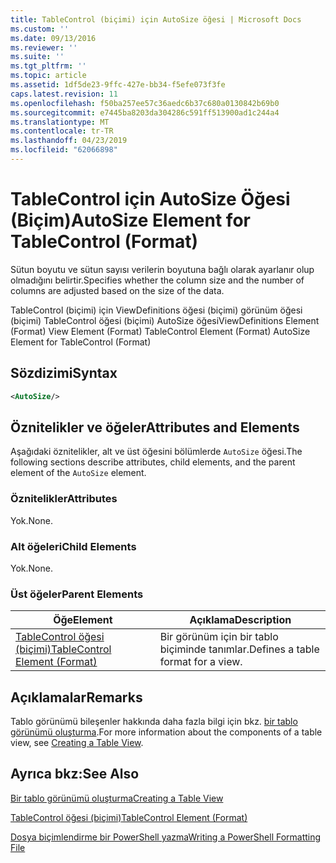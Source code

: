 ```yaml
---
title: TableControl (biçimi) için AutoSize öğesi | Microsoft Docs
ms.custom: ''
ms.date: 09/13/2016
ms.reviewer: ''
ms.suite: ''
ms.tgt_pltfrm: ''
ms.topic: article
ms.assetid: 1df5de23-9ffc-427e-bb34-f5efe073f3fe
caps.latest.revision: 11
ms.openlocfilehash: f50ba257ee57c36aedc6b37c680a0130842b69b0
ms.sourcegitcommit: e7445ba8203da304286c591ff513900ad1c244a4
ms.translationtype: MT
ms.contentlocale: tr-TR
ms.lasthandoff: 04/23/2019
ms.locfileid: "62066898"
---
```

# <a name="autosize-element-for-tablecontrol-format"></a><span data-ttu-id="1eb5f-102">TableControl için AutoSize Öğesi (Biçim)</span><span class="sxs-lookup"><span data-stu-id="1eb5f-102">AutoSize Element for TableControl (Format)</span></span>

<span data-ttu-id="1eb5f-103">Sütun boyutu ve sütun sayısı verilerin boyutuna bağlı olarak ayarlanır olup olmadığını belirtir.</span><span class="sxs-lookup"><span data-stu-id="1eb5f-103">Specifies whether the column size and the number of columns are adjusted based on the size of the data.</span></span>

<span data-ttu-id="1eb5f-104">TableControl (biçimi) için ViewDefinitions öğesi (biçimi) görünüm öğesi (biçimi) TableControl öğesi (biçimi) AutoSize öğesi</span><span class="sxs-lookup"><span data-stu-id="1eb5f-104">ViewDefinitions Element (Format) View Element (Format) TableControl Element (Format) AutoSize Element for TableControl (Format)</span></span>

## <a name="syntax"></a><span data-ttu-id="1eb5f-105">Sözdizimi</span><span class="sxs-lookup"><span data-stu-id="1eb5f-105">Syntax</span></span>

```xml
<AutoSize/>
```

## <a name="attributes-and-elements"></a><span data-ttu-id="1eb5f-106">Öznitelikler ve öğeler</span><span class="sxs-lookup"><span data-stu-id="1eb5f-106">Attributes and Elements</span></span>

<span data-ttu-id="1eb5f-107">Aşağıdaki öznitelikler, alt ve üst öğesini bölümlerde `AutoSize` öğesi.</span><span class="sxs-lookup"><span data-stu-id="1eb5f-107">The following sections describe attributes, child elements, and the parent element of the `AutoSize` element.</span></span>

### <a name="attributes"></a><span data-ttu-id="1eb5f-108">Öznitelikler</span><span class="sxs-lookup"><span data-stu-id="1eb5f-108">Attributes</span></span>

<span data-ttu-id="1eb5f-109">Yok.</span><span class="sxs-lookup"><span data-stu-id="1eb5f-109">None.</span></span>

### <a name="child-elements"></a><span data-ttu-id="1eb5f-110">Alt öğeleri</span><span class="sxs-lookup"><span data-stu-id="1eb5f-110">Child Elements</span></span>

<span data-ttu-id="1eb5f-111">Yok.</span><span class="sxs-lookup"><span data-stu-id="1eb5f-111">None.</span></span>

### <a name="parent-elements"></a><span data-ttu-id="1eb5f-112">Üst öğeler</span><span class="sxs-lookup"><span data-stu-id="1eb5f-112">Parent Elements</span></span>

|<span data-ttu-id="1eb5f-113">Öğe</span><span class="sxs-lookup"><span data-stu-id="1eb5f-113">Element</span></span>|<span data-ttu-id="1eb5f-114">Açıklama</span><span class="sxs-lookup"><span data-stu-id="1eb5f-114">Description</span></span>|
|-------------|-----------------|
|[<span data-ttu-id="1eb5f-115">TableControl öğesi (biçimi)</span><span class="sxs-lookup"><span data-stu-id="1eb5f-115">TableControl Element (Format)</span></span>](./tablecontrol-element-format.md)|<span data-ttu-id="1eb5f-116">Bir görünüm için bir tablo biçiminde tanımlar.</span><span class="sxs-lookup"><span data-stu-id="1eb5f-116">Defines a table format for a view.</span></span>|

## <a name="remarks"></a><span data-ttu-id="1eb5f-117">Açıklamalar</span><span class="sxs-lookup"><span data-stu-id="1eb5f-117">Remarks</span></span>

<span data-ttu-id="1eb5f-118">Tablo görünümü bileşenler hakkında daha fazla bilgi için bkz. [bir tablo görünümü oluşturma](./creating-a-table-view.md).</span><span class="sxs-lookup"><span data-stu-id="1eb5f-118">For more information about the components of a table view, see [Creating a Table View](./creating-a-table-view.md).</span></span>

## <a name="see-also"></a><span data-ttu-id="1eb5f-119">Ayrıca bkz:</span><span class="sxs-lookup"><span data-stu-id="1eb5f-119">See Also</span></span>

[<span data-ttu-id="1eb5f-120">Bir tablo görünümü oluşturma</span><span class="sxs-lookup"><span data-stu-id="1eb5f-120">Creating a Table View</span></span>](./creating-a-table-view.md)

[<span data-ttu-id="1eb5f-121">TableControl öğesi (biçimi)</span><span class="sxs-lookup"><span data-stu-id="1eb5f-121">TableControl Element (Format)</span></span>](./tablecontrol-element-format.md)

[<span data-ttu-id="1eb5f-122">Dosya biçimlendirme bir PowerShell yazma</span><span class="sxs-lookup"><span data-stu-id="1eb5f-122">Writing a PowerShell Formatting File</span></span>](./writing-a-powershell-formatting-file.md)
